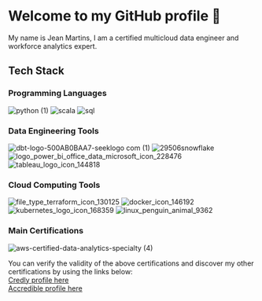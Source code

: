 # Welcome to my GitHub profile 👋

My name is Jean Martins, I am a certified multicloud data engineer and workforce analytics expert.

## Tech Stack

### Programming Languages

![python (1)](https://github.com/martins-jean/martins-jean/assets/118685801/0e31a2fc-4368-4ea4-852b-93a4bf146501)
![scala](https://github.com/martins-jean/martins-jean/assets/118685801/cfcb25b5-4c04-4171-b54b-988314779af4)
![sql](https://github.com/martins-jean/martins-jean/assets/118685801/75ad0222-1dab-4707-9bff-402c0455c79e)

### Data Engineering Tools

![dbt-logo-500AB0BAA7-seeklogo com (1)](https://github.com/martins-jean/martins-jean/assets/118685801/f926bff1-e380-4b1d-9af6-7bec2a469f37)
![29506snowflake](https://github.com/martins-jean/martins-jean/assets/118685801/d5ea4879-0eeb-4971-b0e2-6a47b475cbf9)
![logo_power_bi_office_data_microsoft_icon_228476](https://github.com/martins-jean/martins-jean/assets/118685801/ed37e861-5e2d-4614-acf6-87f9190673ea)
![tableau_logo_icon_144818](https://github.com/martins-jean/martins-jean/assets/118685801/3dcb0c42-e300-45f7-bbd3-493534866a6f)


### Cloud Computing Tools
![file_type_terraform_icon_130125](https://github.com/martins-jean/martins-jean/assets/118685801/5305e87b-9c15-48c3-a089-f63ea49adb93)
![docker_icon_146192](https://github.com/martins-jean/martins-jean/assets/118685801/efb2b881-f995-4c78-ad47-96875aa000de)
![kubernetes_logo_icon_168359](https://github.com/martins-jean/martins-jean/assets/118685801/f49f7ef7-1c8d-421b-ab10-0a4cf456c6c5)
![linux_penguin_animal_9362](https://github.com/martins-jean/martins-jean/assets/118685801/426dcca4-80ea-48e8-a196-2fe8fd057c0d)

### Main Certifications
![aws-certified-data-analytics-specialty (4)](https://github.com/martins-jean/martins-jean/assets/118685801/60ca29b0-1f88-47f0-9f74-add6407f95c0)

You can verify the validity of the above certifications and discover my other certifications by using the links below: <br>
<a href="https://www.credly.com/users/jean-martins.ai">Credly profile here</a> <br>
<a href="https://www.credential.net/profile/2023dataengineer/wallet#gs.4zazkd">Accredible profile here</a>











